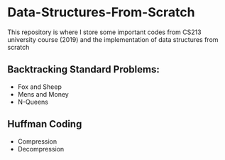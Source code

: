 # Data-Structures-From-Scratch
This repository is where I store some important codes from CS213 university course (2019) and the implementation of data structures from scratch


## Backtracking Standard Problems:
- Fox and Sheep
- Mens and Money
- N-Queens


## Huffman Coding
- Compression
- Decompression
